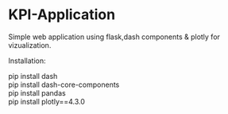 # KPI-Application
Simple web application using flask,dash components &amp; plotly for vizualization.

Installation:

pip install dash <br>
pip install dash-core-components <br>
pip install pandas <br>
pip install plotly==4.3.0 <br>
